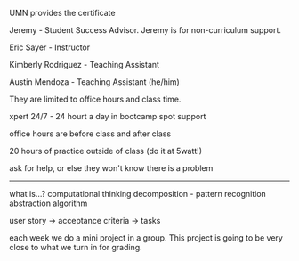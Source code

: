 UMN provides the certificate

Jeremy - Student Success Advisor. Jeremy is for non-curriculum support.

Eric Sayer - Instructor

Kimberly Rodriguez - Teaching Assistant

Austin Mendoza - Teaching Assistant (he/him)

They are limited to office hours and class time.

xpert 24/7 - 24 hourt a day in bootcamp spot support

office hours are before class and after class

20 hours of practice outside of class (do it at 5watt!)

ask for help, or else they won't know there is a problem

---

what is...?
computational thinking
decomposition -
pattern recognition
abstraction
algorithm

user story -> acceptance criteria -> tasks

each week we do a mini project in a group. This project is going to be very close to what we turn in for grading.
